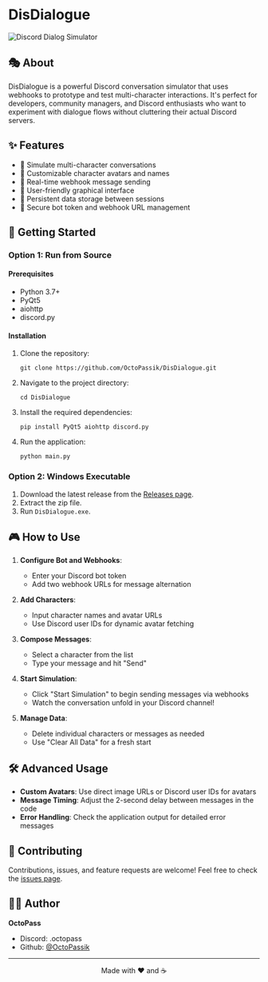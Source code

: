 # DisDialogue

![Discord Dialog Simulator](https://i.imgur.com/Z4OUzsn.png)

## 🎭 About

DisDialogue is a powerful Discord conversation simulator that uses webhooks to prototype and test multi-character interactions. It's perfect for developers, community managers, and Discord enthusiasts who want to experiment with dialogue flows without cluttering their actual Discord servers.

## ✨ Features

- 🤖 Simulate multi-character conversations
- 🎨 Customizable character avatars and names
- 💬 Real-time webhook message sending
- 🔄 User-friendly graphical interface
- 💾 Persistent data storage between sessions
- 🔐 Secure bot token and webhook URL management

## 🚀 Getting Started

### Option 1: Run from Source

#### Prerequisites

- Python 3.7+
- PyQt5
- aiohttp
- discord.py

#### Installation

1. Clone the repository:
   ```
   git clone https://github.com/OctoPassik/DisDialogue.git
   ```

2. Navigate to the project directory:
   ```
   cd DisDialogue
   ```

3. Install the required dependencies:
   ```
   pip install PyQt5 aiohttp discord.py
   ```

4. Run the application:
   ```
   python main.py
   ```

### Option 2: Windows Executable

1. Download the latest release from the [Releases page](https://github.com/OctoPassik/DisDialogue/releases).
2. Extract the zip file.
3. Run `DisDialogue.exe`.

## 🎮 How to Use

1. **Configure Bot and Webhooks**:
   - Enter your Discord bot token
   - Add two webhook URLs for message alternation

2. **Add Characters**:
   - Input character names and avatar URLs
   - Use Discord user IDs for dynamic avatar fetching

3. **Compose Messages**:
   - Select a character from the list
   - Type your message and hit "Send"

4. **Start Simulation**:
   - Click "Start Simulation" to begin sending messages via webhooks
   - Watch the conversation unfold in your Discord channel!

5. **Manage Data**:
   - Delete individual characters or messages as needed
   - Use "Clear All Data" for a fresh start

## 🛠 Advanced Usage

- **Custom Avatars**: Use direct image URLs or Discord user IDs for avatars
- **Message Timing**: Adjust the 2-second delay between messages in the code
- **Error Handling**: Check the application output for detailed error messages

## 🤝 Contributing

Contributions, issues, and feature requests are welcome! Feel free to check the [issues page](https://github.com/OctoPassik/DisDialogue/issues).

## 🙋‍♂️ Author

**OctoPass**

- Discord: .octopass
- Github: [@OctoPassik](https://github.com/OctoPassik)

---

<p align="center">Made with ❤️ and ☕</p>
